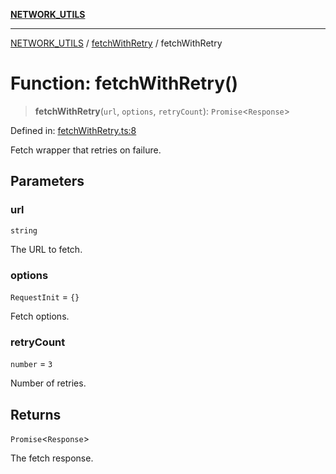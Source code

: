 [**NETWORK_UTILS**](../../README.md)

***

[NETWORK_UTILS](../../README.md) / [fetchWithRetry](../README.md) / fetchWithRetry

# Function: fetchWithRetry()

> **fetchWithRetry**(`url`, `options`, `retryCount`): `Promise`\<`Response`\>

Defined in: [fetchWithRetry.ts:8](https://github.com/dailker/everyutil/blob/9ec04d41a381dab61073bf86e9abc70eaf55066d/src/network/fetchWithRetry.ts#L8)

Fetch wrapper that retries on failure.

## Parameters

### url

`string`

The URL to fetch.

### options

`RequestInit` = `{}`

Fetch options.

### retryCount

`number` = `3`

Number of retries.

## Returns

`Promise`\<`Response`\>

The fetch response.
